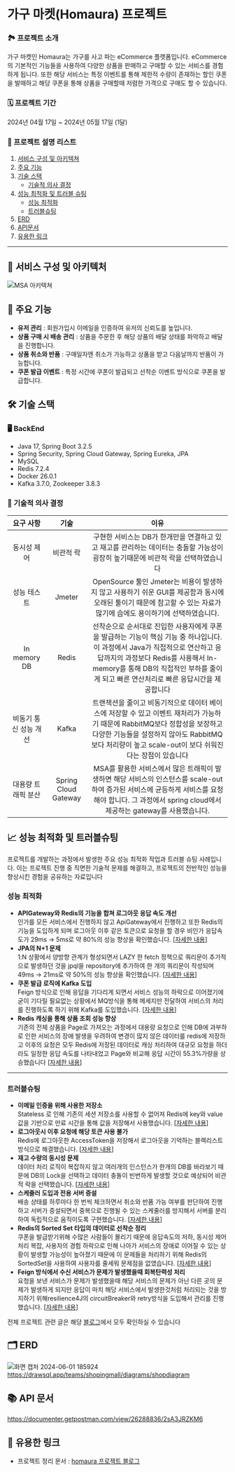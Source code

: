 # 가구 마켓(Homaura) 프로젝트

### 🏞️ 프로젝트 소개
가구 마켓인 Homaura는 가구를 사고 파는 eCommerce 플랫폼입니다. eCommerce의 기본적인 기능들을 사용하여 다양한 상품을 판매하고 구매할 수 있는 서비스를 경험하게 됩니다. 또한 해당 서비스는 특정 이벤트를 통해 제한적 수량이 존재하는 할인 쿠폰을 발매하고 해당 쿠폰을 통해 상품을 구매할때 저렴한 가격으로 구매도 할 수 있습니다.

### 🗓️ 프로젝트 기간
2024년 04월 17일 ~ 2024년 05월 17일 (1달)

### 📜 프로젝트 설명 리스트
1. [서비스 구성 및 아키텍쳐](#-서비스-구성-및-아키텍처)   
2. [주요 기능](#-주요-기능)   
3. [기술 스택](#-기술-스택)
   - [기술적 의사 결정](#-기술적-의사-결정)
4. [성능 최적화 및 트러블 슈팅](#-성능-최적화-및-트러블슈팅) 
   - [성능 최적화](#성능-최적화) 
   - [트러블슈팅](#트러블슈팅) 
5. [ERD](#-ERD)   
6. [API문서](#-API-문서) 
7. [유용한 링크](#-유용한-링크)  
---
## 🚧 서비스 구성 및 아키텍처
![MSA 아키텍쳐](https://github.com/Tedeeeee/homaura/assets/118357403/6d1a6313-fc71-4c61-9f17-d025ebecafff)
## 🌟 주요 기능
- **유저 관리** : 회원가입시 이메일을 인증하여 유저의 신뢰도를 높입니다.
- **상품 구매 시 배송 관리** : 상품을 주문한 후 해당 상품의 배달 상태를 파악하고 배달을 진행합니다.
- **상품 취소와 반품** : 구매일자엔 취소가 가능하고 상품을 받고 다음날까지 반품이 가능합니다.
- **쿠폰 발급 이벤트** : 특정 시간에 쿠폰이 발급되고 선착순 이벤트 방식으로 쿠폰을 발급합니다.
## 🛠 기술 스택
### 🖥️ BackEnd
- Java 17, Spring Boot 3.2.5
- Spring Security, Spring Cloud Gateway, Spring Eureka, JPA
- MySQL
- Redis 7.2.4
- Docker 26.0.1
- Kafka 3.7.0, Zookeeper 3.8.3

### 🧳 기술적 의사 결정 
|요구 사항|기술|이유|
|:---:|:---:|:---:|
|동시성 제어|비관적 락|구현한 서비스는 DB가 한개만을 연결하고 있고 재고를 관리하는 데이터는 충돌할 가능성이 굉장히 높기때문에 비관적 락을 선택하였습니다|
|성능 테스트|Jmeter|OpenSource 툴인 Jmeter는 비용이 발생하지 않고 사용하기 쉬운 GUI를 제공함과 동시에 오래된 툴이기 때문에 참고할 수 있는 자료가 많기에 습에도 용이하기에 선택하였습니다.|
|In memory DB|Redis|선착순으로 순서대로 진입한 사용자에게 쿠폰을 발급하는 기능이 핵심 기능 중 하나입니다. 이 과정에서 Java가 직접적으로 연산하고 응답까지의 과정보다 Redis를 사용해서 In-memory를 통해 DB의 직접적인 부하를 줄이게 되고 빠른 연산처리로 빠른 응답시간을 제공합니다|
|비동기 통신 성능 개선|Kafka|트랜잭션을 줄이고 비동기적으로 데이터 베이스에 저장할 수 있고 이벤트 재처리가 가능하기 때문에 RabbitMQ보다 정합성을 보장하고 다양한 기능들을 설정하지 않아도 RabbitMQ보다 처리량이 높고 scale-out이 보다 쉬워진다는 장점이 있습니다|
|대용량 트래픽 분산|Spring Cloud Gateway|MSA를 활용한 서비스에서 많은 트래픽이 발생하면 해당 서비스의 인스턴스를 scale-out하여 증가된 서비스에 균등하게 서비스를 요청해야 합니다. 그 과정에서 spring cloud에서 제공하는 gateway를 사용했습니다.|

## 📈 성능 최적화 및 트러블슈팅
프로젝트를 개발하는 과정에서 발생한 주요 성능 최적화 작업과 트러블 슈팅 사례입니다. 이는 프로젝트 진행 중 직면한 기술적 문제를 해결하고, 프로젝트의 전반적인 성능을 향상시킨 경험을 공유하는 자료입니다
### 성능 최적화
- **APIGateway와 Redis의 기능을 합쳐 로그아웃 응답 속도 개선** <br> 인가를 모든 서비스에서 진행하지 않고 ApiGateway에서 진행하고 또한 Redis의 기능을 도입하게 되며 로그아웃 이후 같은 토큰으로 요청을 할 경우 비인가 응답속도가 29ms -> 5ms로 약 80%의 성능 향상을 확인했습니다. [<u>[자세한 내용](https://latewalk.tistory.com/235)</u>]
- **JPA의 N+1 문제** <br> 1:N 상황에서 양방향 관계가 형성되면서 LAZY 한 fetch 정책으로 쿼리문이 추가적으로 발생하던 것을 jpql을 repository에 추가하여 한 개의 쿼리문이 작성되며 49ms -> 21ms로 약 50%의 성능 향상을 확인했습니다. [<u>[자세한 내용](https://latewalk.tistory.com/249)</u>]
- **쿠폰 발급 로직에 Kafka 도입** <br> Feign 방식으로 인해 응답을 기다리게 되면서 서비스 성능의 하락으로 이어졌기에 굳이 기다릴 필요없는 상황에서 MQ방식을 통해 메세지만 전달하여 서비스의 처리를 진행하도록 하기 위해 Kafka를 도입했습니다. [<u>[자세한 내용](https://latewalk.tistory.com/251)</u>]
- **Redis 캐싱을 통해 상품 조회 성능 향상** <br> 기존의 전체 상품을 Page로 가져오는 과정에서 대용량 요청으로 인해 DB에 과부하로 인한 서비스의 장애 발생을 우려하여 변경이 많지 않은 데이터를 redis에 저장하고 이후의 요청은 모두 Redis에 저장된 데이터로 캐싱 처리하여 대규모 요청을 하더라도 일정한 응답 속도를 나타내었고 Page와 비교해 응답 시간이 55.3%가량을 상승했습니다 [<u>[자세한 내용](https://latewalk.tistory.com/264)</u>]
---
### 트러블슈팅
- **이메일 인증을 위해 사용한 저장소** <br> Stateless 로 인해 기존의 세션 저장소를 사용할 수 없어져 Redis에 key와 value값을 기반으로 만료 시간을 통해 값을 저장해서 사용했습니다. [<u>[자세한 내용](https://latewalk.tistory.com/238)</u>]
- **로그아웃시 이후 요청에 해당 토큰 사용 불가** <br> Redis에 로그아웃한 AccessToken을 저장해서 로그아웃을 기억하는 블랙리스트 방식으로 해결했습니다. [<u>[자세한 내용](https://latewalk.tistory.com/236)</u>]
- **재고 수량의 동시성 문제** <br> 데이터 처리 로직이 복잡하지 않고 여러개의 인스턴스가 한개의 DB를 바라보기 때문에 DB의 Lock을 선택하고 데이터 충돌이 빈번하게 발생할 것으로 예상되어 비관적 락을 선택했습니다. [<u>[자세한 내용](https://latewalk.tistory.com/244)</u>] 
- **스케줄러 도입과 전용 서버 증설** <br> 배송 상태를 하루마다 한 번씩 체크하면서 취소와 반품 가능 여부를 판단하여 진행하고 서버가 증설되면서 중복으로 진행될 수 있는 스케줄러를 방지해서 서버를 분리하여 독립적으로 움직이도록 구현했습니다. [<u>[자세한 내용](https://latewalk.tistory.com/229)</u>]
- **Redis의 Sorted Set 타입의 데이터로 선착순 정리** <br> 쿠폰을 발급받기위해 수많은 사람들이 몰리기 때문에 응답속도의 저하, 동시성 제어 처리 복잡, 사용자의 경험 하락으로 인해 나아가 서비스의 장애로 이어질 수 있는 상황이 발생할 가능성이 높아졌기 때문에 이 문제들을 처리하기 위해 Redis의 SortedSet을 사용하여 사용자를 줄세워 문제점을 없앴습니다. [<u>[자세한 내용](https://latewalk.tistory.com/250)</u>] 
- **Feign 방식에서 수신 서비스가 문제가 발생했을때 회복탄력성 처리** <br> 요청을 보낸 서비스가 문제가 발생했을때 해당 서비스의 문제가 아닌 다른 곳의 문제가 발생하게 되지만 응답이 마치 해당 서비스에서 발생한것처럼 처리되는 것을 방지하기 위해resilience4J의 circuitBreaker와 retry방식을 도입해서 관리를 진행했습니다. [<u>[자세한 내용](https://latewalk.tistory.com/245)</u>] 

전체 프로젝트 관련 글은 해당 <u>[블로그](https://latewalk.tistory.com/category/%ED%94%84%EB%A1%9C%EC%A0%9D%ED%8A%B8/%ED%95%AD%ED%95%B499%20%EA%B0%9C%EC%9D%B8%20%ED%94%84%EB%A1%9C%EC%A0%9D%ED%8A%B8)</u>에서 모두 확인하실 수 있습니다
## 🗂 ERD
![화면 캡처 2024-06-01 185924](https://github.com/Tedeeeee/homaura/assets/118357403/1d80d9a7-225d-4755-8070-a5684b0ff941)
https://drawsql.app/teams/shopingmall/diagrams/shopdiagram

## 📚 API 문서
https://documenter.getpostman.com/view/26288836/2sA3JRZKM6
## 🔗 유용한 링크
- 프로젝트 정리 문서 : [homaura 프로젝트 블로그](https://latewalk.tistory.com/category/%ED%94%84%EB%A1%9C%EC%A0%9D%ED%8A%B8/%ED%95%AD%ED%95%B499%20%EA%B0%9C%EC%9D%B8%20%ED%94%84%EB%A1%9C%EC%A0%9D%ED%8A%B8?page=1)

